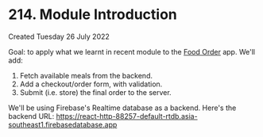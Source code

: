# 214. Module Introduction
Created Tuesday 26 July 2022

Goal: to apply what we learnt in recent module to the [Food Order](https://github.com/exemplar-codes/react-meals) app.
We'll add:
1. Fetch available meals from the backend.
2. Add a checkout/order form, with validation.
3. Submit (i.e. store) the final order to the server.

We'll be using Firebase's Realtime database as a backend. Here's the backend URL:  https://react-http-88257-default-rtdb.asia-southeast1.firebasedatabase.app
